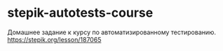 # stepik-autotests-course
Домашнее задание к курсу по автоматизированному тестированию.
https://stepik.org/lesson/187065